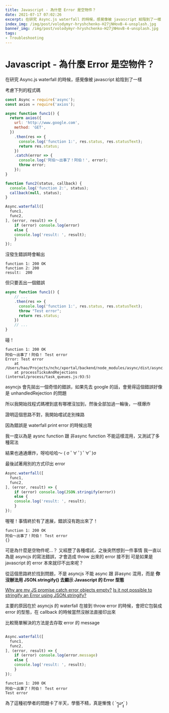 ```yaml
---
title: Javascript - 為什麼 Error 是空物件？
date: 2021-07-17 07:02:26
excerpt: 在研究 Async.js waterfall 的時候，感覺像被 javascript 給陰到了一樣
index_img: /img/post/volodymyr-hryshchenko-H27jNHovB-4-unsplash.jpg
banner_img: /img/post/volodymyr-hryshchenko-H27jNHovB-4-unsplash.jpg
tags:
- Troubleshooting
---
```

# Javascript - 為什麼 Error 是空物件？
在研究 Async.js waterfall 的時候，感覺像被 javascript 給陰到了一樣

考慮下列的程式碼

```js
const Async = require('async');
const axios = require('axios');

async function func1() {
  return axios({
    url: 'http://www.google.com',
    method: 'GET',
  })
    .then(res => {
      console.log('function 1:', res.status, res.statusText);
      return res.status;
    })
    .catch(error => {
      console.log('阿伯～出事了！阿伯！', error);
      throw error;
    });
}

function func2(status, callback) {
  console.log('function 2:', status);
  callback(null, status);
}

Async.waterfall([
  func1,
  func2,
], (error, result) => {
	if (error) console.log(error)
	else {
    console.log('result: ', result);
	}
});
```

沒發生錯誤時會輸出
```
function 1: 200 OK
function 2: 200
result:  200
```

但只要丟出一個錯誤
```js
async function func1() {
    // ...
    .then(res => {
      console.log('function 1:', res.status, res.statusText);
	  throw "Test error";
      return res.status;
    })
    // ...
}
```

碰！

```
function 1: 200 OK
阿伯～出事了！阿伯！ Test error
Error: Test error
    at /Users/hao/Projects/nchc/xportal/backend/node_modules/async/dist/async.js:173:65
    at processTicksAndRejections (internal/process/task_queues.js:93:5)
```

asyncjs 會先拋出一個奇怪的錯誤，如果先去 google 的話，會覺得這個錯誤好像是 unhandledRejection 的問題

所以我開始找程式碼裡到底有哪裡沒加到，然後全部加過一輪後，一樣爆炸

證明這個思路不對，我開始嚐試走別條路

因為錯誤是 waterfall print error 的時候出現

我一度以為是 aysnc function 跟 非async function 不能這樣混用，又測試了多種寫法

結果也通通爆炸，呀哈哈哈～   ( σ ﾟ∀ ﾟ) ﾟ∀ﾟ)σ 
<br/>

最後試著用別的方式印出 error
```js
Async.waterfall([
  func1,
  func2,
], (error, result) => {
	if (error) console.log(JSON.stringify(error))
	else {
    console.log('result: ', result);
	}
});
```
喔喔！事情終於有了進展，錯誤沒有跑出來了！
```
function 1: 200 OK
阿伯～出事了！阿伯！ Test error
{}
```
可是為什麼是空物件呢…？
又經歷了各種嚐試，之後突然想到一件事情
我一直以為是 asyncjs 的寫法錯誤，才會造成 throw 出來的 error 接不到
可是如果是 javascript 的 error 本來就印不出來呢？

從這個思路終於找到問題，不是 asyncjs 不能 async 跟 非async 混用，而是 **你沒辦法用 JSON.stringify() 去顯示 Javascript 的 Error 型態**

[Why are my JS promise catch error objects empty?](https://stackoverflow.com/questions/38513493/why-are-my-js-promise-catch-error-objects-empty)
[Is it not possible to stringify an Error using JSON.stringify?](https://stackoverflow.com/questions/18391212/is-it-not-possible-to-stringify-an-error-using-json-stringify)

主要的原因在於 asyncjs 的 waterfall 在接到 throw error 的時候，會把它包裝成 error 的型態，在 callback 的時候當然沒辦法直接印出來

比較簡單解決的方法是去存取 error 的 message
```js

Async.waterfall([
  func1,
  func2,
], (error, result) => {
	if (error) console.log(error.message)
	else {
    console.log('result: ', result);
	}
});
```
```
function 1: 200 OK
阿伯～出事了！阿伯！ Test error
Test error
```

為了這種初學者的問題卡了半天，學藝不精，真是慚愧 ( ´•̥̥̥ω•̥̥̥` )
